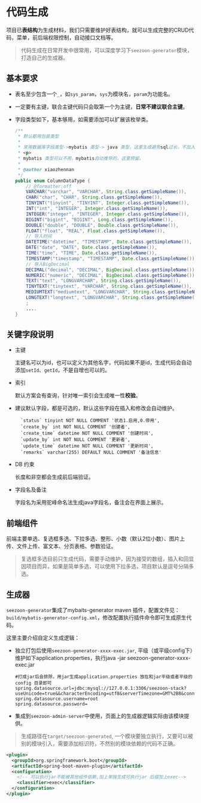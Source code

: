 # 代码生成

项目已**表结构**为生成材料，我们只需要维护好表结构，就可以生成完整的CRUD代码，菜单，前后端权限控制，自动接口文档等。

> 代码生成在日常开发中很常用，可以深度学习下`seezoon-generator`模块，打造自己的生成器。

## 基本要求

- 表名至少包含一个`_`，如`sys_param`，`sys`为模块名，`param`为功能名。

- 一定要有主键，联合主键代码只会取第一个为主键，**日常不建议联合主键**。

- 字段类型如下，基本够用，如需要添加可以扩展该枚举类。

  ```java
  /**
   * 默认都用包装类型
   *
   * 常用数据库字段类型->mybatis 类型-> java 类型，这里生成避免sql过长，不加入mybatis type
   * <p>
   * mybatis 类型可以不用，mybatis自动推导的，这里预留。
   *
   * @author xiaozhennan
   */
  public enum ColumnDataType {
      // @formatter:off
      VARCHAR("varchar", "VARCHAR", String.class.getSimpleName()),
      CHAR("char", "CHAR", String.class.getSimpleName()),
      TINYINT("tinyint", "TINYINT", Integer.class.getSimpleName()),
      INT("int", "INTEGER", Integer.class.getSimpleName()),
      INTEGER("integer", "INTEGER", Integer.class.getSimpleName()),
      BIGINT("bigint", "BIGINT", Long.class.getSimpleName()),
      DOUBLE("double", "DOUBLE", Double.class.getSimpleName()),
      FLOAT("float", "REAL", Float.class.getSimpleName()),
      // 导入时间
      DATETIME("datetime", "TIMESTAMP", Date.class.getSimpleName()),
      DATE("date", "DATE", Date.class.getSimpleName()),
      TIME("time", "TIME", Date.class.getSimpleName()),
      TIMESTAMP("timestamp", "TIMESTAMP", Date.class.getSimpleName()),
      // 导入BigDecimal
      DECIMAL("decimal", "DECIMAL", BigDecimal.class.getSimpleName()),
      NUMERIC("numeric", "DECIMAL", BigDecimal.class.getSimpleName()),
      TEXT("text", "LONGVARCHAR", String.class.getSimpleName()),
      TINYTEXT("tinytext", "VARCHAR", String.class.getSimpleName()),
      MEDIUMTEXT("mediumtext", "LONGVARCHAR", String.class.getSimpleName()),
      LONGTEXT("longtext", "LONGVARCHAR", String.class.getSimpleName()),
      ;
      ....
  }
  ```

## 关键字段说明

- 主键

  主键名可以为id，也可以定义为其他名字，代码如果不是id，生成代码会自动添加`setId`、`getId`，不是自增也可以的。

- 索引

  默认方案会有查询，针对唯一索引会生成唯一性**校验**。

- 建议默认字段，都是可选的，默认这些字段在插入和修改会自动维护。

  ```
    `status` tinyint NOT NULL COMMENT '状态1.启用,0.停用',
    `create_by` int NOT NULL COMMENT '创建者',
    `create_time` datetime NOT NULL COMMENT '创建时间',
    `update_by` int NOT NULL COMMENT '更新者',
    `update_time` datetime NOT NULL COMMENT '更新时间',
    `remarks` varchar(255) DEFAULT NULL COMMENT '备注信息'
  ```

- DB 约束

  长度和非空都会生成前后端验证。

- 字段名及备注

  字段名为采用驼峰命名法生成java字段名，备注会在界面上展示。

## 前端组件

前端主要单选、复选框多选、下拉多选、整形、小数（默认2位小数）、图片上传、文件上传、富文本、分页表格、参数验证。

> 复选框多选目前只生成代码，需要手动维护，因为接受的数组，插入和回显因项目而异，如果是简单多选，可以使用下拉多选，项目默认是逗号分隔多选。

## 生成器

`seezoon-generator`集成了mybaits-generator maven 插件，配置文件见：`build/mybatis-generator-config.xml`，修改配置执行插件命令即可生成原生代码。

这里主要介绍自定义生成逻辑：

- 独立打包后使用`seezoon-generator-xxxx-exec.jar`, 平级（或平级config下）维护如下application.properties，执行java -jar seezoon-generator-xxxx-exec.jar 

  ```properties
  #打成jar后会排除，用jar生成application.properties 放在和jar平级或者平级的config 目录即可
  spring.datasource.url=jdbc:mysql://127.0.0.1:3306/seezoon-stack?useUnicode=true&&characterEncoding=utf8&serverTimezone=GMT%2B8&connectTimeout=1000
  spring.datasource.username=root
  spring.datasource.password=
  ```

- 集成到`seezoon-admin-server`中使用，页面上的生成器逻辑实际由该模块提供。

> 生成路径在`target/seezoon-generated`, 一个模块要独立执行，又要可以被别的模块引入，需要添加标识符，不然别的模块依赖的代码不正确。

```xml
<plugin>
  <groupId>org.springframework.boot</groupId>
  <artifactId>spring-boot-maven-plugin</artifactId>
  <configuration>
    <!-- 可以执行jar不能被其他组件依赖,加上单独生成可执行jar 后缀加上exec-->
    <classifier>exec</classifier>
  </configuration>
</plugin>
```

